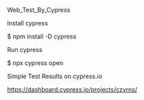 Web_Test_By_Cypress


Install cypress

$ npm install -D cypress


Run cypress

$ npx cypress open


Simple Test Results on cypress.io

https://dashboard.cypress.io/projects/czvrns/
